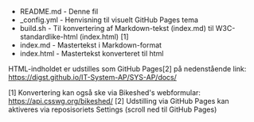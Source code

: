 		
* README.md	- Denne fil
* _config.yml	- Henvisning til visuelt GitHub Pages tema
* build.sh	- Til konvertering af Markdown-tekst (index.md) til W3C-standardlike-html (index.html) [1]
* index.md	- Mastertekst i Markdown-format
* index.html 	- Mastertekst konverteret til html

HTML-indholdet er udstilles som GitHub Pages[2] på nedenstående link:
https://digst.github.io/IT-System-AP/SYS-AP/docs/

[1] Konvertering kan også ske via Bikeshed's webformular: https://api.csswg.org/bikeshed/
[2] Udstilling via GitHub Pages kan aktiveres via reposisoriets Settings (scroll ned til GitHub Pages)
